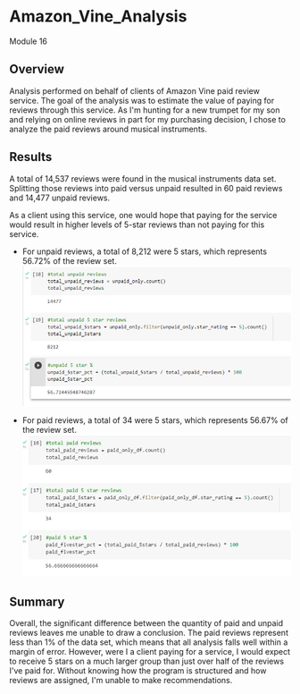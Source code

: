 # Amazon_Vine_Analysis
Module 16

## Overview
Analysis performed on behalf of clients of Amazon Vine paid review service. The goal of the analysis was to estimate the value of paying for reviews through this service.
As I'm hunting for a new trumpet for my son and relying on online reviews in part for my purchasing decision, I chose to analyze the paid reviews around musical instruments.

## Results

A total of 14,537 reviews were found in the musical instruments data set. 
Splitting those reviews into paid versus unpaid resulted in 60 paid reviews and 14,477 unpaid reviews.

As a client using this service, one would hope that paying for the service would result in higher levels of 5-star reviews than not paying for this service.

- For unpaid reviews, a total of 8,212 were 5 stars, which represents 56.72% of the review set.
![Unpaid Reviews](unpaidreviews.png)

- For paid reviews, a total of 34 were 5 stars, which represents 56.67% of the review set.
![Paid Reviews](paidreviews.png)

## Summary
Overall, the significant difference between the quantity of paid and unpaid reviews leaves me unable to draw a conclusion. The paid reviews represent less than 1% of the data set, which means that all analysis falls well within a margin of error.
However, were I a client paying for a service, I would expect to receive 5 stars on a much larger group than just over half of the reviews I've paid for. Without knowing how the program is structured and how reviews are assigned, I'm unable to make recommendations.
